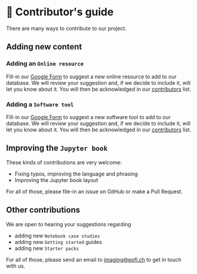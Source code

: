 # 🤝 Contributor's guide

There are many ways to contribute to our project.

## Adding new content

### Adding an `Online resource`

Fill-in our [Google Form](https://docs.google.com/forms/d/e/1FAIpQLSeJojbinWxZz9js-XBPnWCxLdyfQcS0CUhe437fLCIrNvDBZw/viewform?usp=sf_link) to suggest a new online resource to add to our database. We will review your suggestion and, if we decide to include it, will let you know about it. You will then be acknowledged in our [contributors](https://github.com/MalloryWittwer/image-analysis-field-guide/blob/main/contribute.md) list.

### Adding a `Software tool`

Fill-in our [Google Form](https://docs.google.com/forms/d/e/1FAIpQLSe4QDF4oGKojaLksrsizHotXpAOGbL4f1bQwyBoNlOztMPzGA/viewform?usp=sf_link) to suggest a new software tool to add to our database. We will review your suggestion and, if we decide to include it, will let you know about it. You will then be acknowledged in our [contributors](https://github.com/MalloryWittwer/image-analysis-field-guide/blob/main/contribute.md) list.

## Improving the `Jupyter book`

These kinds of contributions are very welcome:

- Fixing typos, improving the language and phrasing
- Improving the Jupyter book layout

For all of those, please file-in an issue on GitHub or make a Pull Request.

## Other contributions

We are open to hearing your suggestions regarding

- adding new `Notebook case studies`
- adding new `Getting started` guides
- adding new `Starter packs`

For all of those, please send an email to imaging@epfl.ch to get in touch with us.
